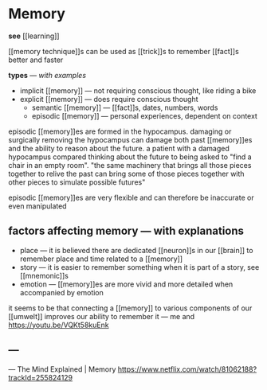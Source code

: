 # Memory

**see** [[learning]]

[[memory technique]]s can be used as [[trick]]s to remember [[fact]]s better and faster

**types** _&mdash; with examples_

- implicit [[memory]] &mdash; not requiring conscious thought, like riding a bike
- explicit [[memory]] &mdash; does require conscious thought
  - semantic [[memory]] &mdash; [[fact]]s, dates, numbers, words
  - episodic [[memory]] &mdash; personal experiences, dependent on context

episodic [[memory]]es are formed in the hypocampus. damaging or surgically removing the hypocampus can damage both past [[memory]]es and the ability to reason about the future. a patient with a damaged hypocampus compared thinking about the future to being asked to "find a chair in an empty room". "the same machinery that brings all those pieces together to relive the past can bring some of those pieces together with other pieces to simulate possible futures"

episodic [[memory]]es are very flexible and can therefore be inaccurate or even manipulated

## factors affecting memory &mdash; with explanations

- place &mdash; it is believed there are dedicated [[neuron]]s in our [[brain]] to remember place and time related to a [[memory]]
- story &mdash; it is easier to remember something when it is part of a story, see [[mnemonic]]s
- emotion &mdash; [[memory]]es are more vivid and more detailed when accompanied by emotion

it seems to be that connecting a [[memory]] to various components of our [[umwelt]] improves our ability to remember it &mdash; me and <https://youtu.be/VQKt58kuEnk>

## &mdash;

&mdash; The Mind Explained | Memory <https://www.netflix.com/watch/81062188?trackId=255824129>
